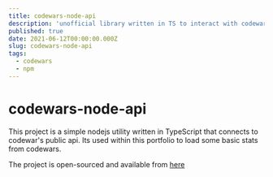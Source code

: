 ```yaml
---
title: codewars-node-api
description: 'unofficial library written in TS to interact with codewars public api'
published: true
date: 2021-06-12T00:00:00.000Z
slug: codewars-node-api
tags:
  - codewars
  - npm
---
```


# codewars-node-api

This project is a simple nodejs utility written in TypeScript that connects to codewar's public api. Its used within this portfolio to load some basic stats from codewars.

The project is open-sourced and available from [here](https://github.com/bradtaniguchi/codewars-node-api)
